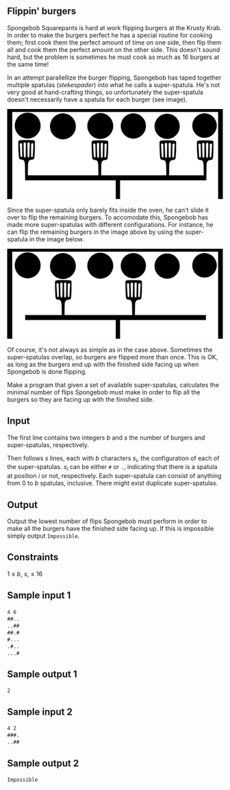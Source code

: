## Flippin' burgers
Spongebob Squarepants is hard at work flipping burgers at the Krusty Krab. In order to make the burgers perfect he has a special routine for cooking them; first cook them the perfect amount of time on one side, then flip them all and cook them the perfect amount on the other side. This doesn't sound hard, but the problem is sometimes he must cook as much as 16 burgers at the same time!

In an attempt parallellize the burger flipping, Spongebob has taped together multiple spatulas (_stekespader_) into what he calls a super-spatula. He's not very good at hand-crafting things, so unfortunately the super-spatula doesn't necessarily have a spatula for each burger (see image).

![](../images/burgers.png)

Since the super-spatula only barely fits inside the oven, he can't slide it over to flip the remaining burgers. To accomodate this, Spongebob has made more super-spatulas with different configurations. For instance, he can flip the remaining burgers in the image above by using the super-spatula in the image below.

![](../images/burgers2.png)

Of course, it's not always as simple as in the case above. Sometimes the super-spatulas overlap, so burgers are flipped more than once. This is OK, as long as the burgers end up with the finished side facing up when Spongebob is done flipping.

Make a program that given a set of available super-spatulas, calculates the minimal number of flips Spongebob must make in order to flip all the burgers so they are facing up with the finished side.

## Input
The first line contains two integers _b_ and _s_ the number of burgers and super-spatulas, respectively.

Then follows _s_ lines, each with _b_ characters _s<sub>i</sub>_, the configuration of each of the super-spatulas. _s<sub>i</sub>_ can be either `#` or `.`, indicating that there is a spatula at position _i_ or not, respectively. Each super-spatula can consist of anything from 0 to _b_ spatulas, inclusive. There might exist duplicate super-spatulas.

## Output
Output the lowest number of flips Spongebob must perform in order to make all the burgers have the finished side facing up. If this is impossible simply output `Impossible`.

## Constraints
1 &le; _b_, _s_, &le; 16

## Sample input 1
```
4 6
##..
..##
##.#
#...
.#..
...#
```

## Sample output 1
```
2
```

## Sample input 2
```
4 2
###.
..##
```

## Sample output 2
```
Impossible
```